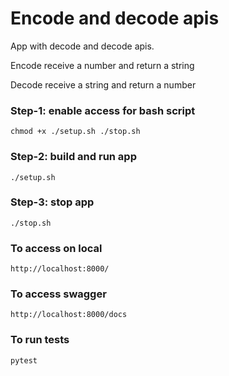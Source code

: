 # Encode and decode apis
App with decode and decode apis.

Encode receive a number and return a string

Decode receive a string and return a number


### Step-1: enable access for bash script 
```
chmod +x ./setup.sh ./stop.sh
```
### Step-2: build and run app
```
./setup.sh
```
### Step-3: stop app
```
./stop.sh
```
### To access on local
```
http://localhost:8000/
```

### To access swagger
```
http://localhost:8000/docs
```

### To run tests
```
pytest
```
